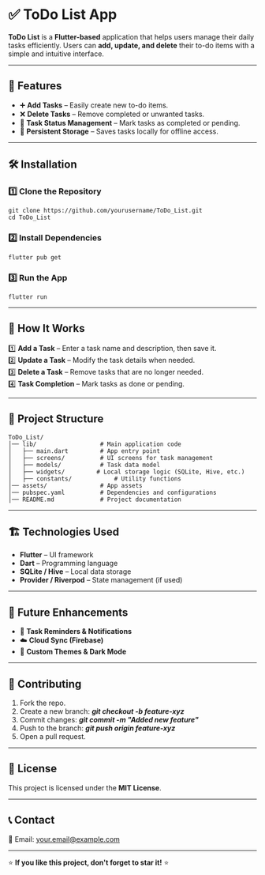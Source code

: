 # ✅ ToDo List App

**ToDo List** is a **Flutter-based** application that helps users manage their daily tasks efficiently. Users can **add, update, and delete** their to-do items with a simple and intuitive interface.

---

## 🚀 Features

- ➕ **Add Tasks** – Easily create new to-do items.
- ❌ **Delete Tasks** – Remove completed or unwanted tasks.
- 📌 **Task Status Management** – Mark tasks as completed or pending.
- 💾 **Persistent Storage** – Saves tasks locally for offline access.

---

## 🛠️ Installation

### 1️⃣ Clone the Repository
```
git clone https://github.com/yourusername/ToDo_List.git
cd ToDo_List
```

### 2️⃣ Install Dependencies
```
flutter pub get
```

### 3️⃣ Run the App
```
flutter run
```

---

## 🎯 How It Works

1️⃣ **Add a Task** – Enter a task name and description, then save it.  
2️⃣ **Update a Task** – Modify the task details when needed.  
3️⃣ **Delete a Task** – Remove tasks that are no longer needed.  
4️⃣ **Task Completion** – Mark tasks as done or pending.  

---

## 📁 Project Structure

```
ToDo_List/
│── lib/                  # Main application code
│   ├── main.dart         # App entry point
│   ├── screens/          # UI screens for task management
│   ├── models/           # Task data model
│   ├── widgets/         # Local storage logic (SQLite, Hive, etc.)
│   ├── constants/            # Utility functions
│── assets/               # App assets
│── pubspec.yaml          # Dependencies and configurations
│── README.md             # Project documentation
```

---

## 🏗️ Technologies Used

- **Flutter** – UI framework
- **Dart** – Programming language
- **SQLite / Hive** – Local data storage
- **Provider / Riverpod** – State management (if used)

---

## 📌 Future Enhancements

- 📅 **Task Reminders & Notifications**
- ☁️ **Cloud Sync (Firebase)**
- 🎨 **Custom Themes & Dark Mode**

---

## 🤝 Contributing

1. Fork the repo.
2. Create a new branch: ***git checkout -b feature-xyz***
3. Commit changes: ***git commit -m "Added new feature"***
4. Push to the branch: ***git push origin feature-xyz***
5. Open a pull request.

---

## 📜 License

This project is licensed under the **MIT License**.

---

## 📞 Contact

📧 Email: [your.email@example.com](mailto:your.email@example.com)  

---

⭐ **If you like this project, don't forget to star it!** ⭐
